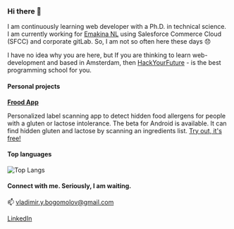 ### Hi there 👋

<!--
**vladimir-bogomolov/vladimir-bogomolov** is a ✨ _special_ ✨ repository because its `README.md` (this file) appears on your GitHub profile.

Here are some ideas to get you started:

- 🔭 I’m currently working on ...
- 🌱 I’m currently learning ...
- 👯 I’m looking to collaborate on ...
- 🤔 I’m looking for help with ...
- 💬 Ask me about ...
- 📫 How to reach me: ...
- 😄 Pronouns: ...
- ⚡ Fun fact: ...
-->
I am continuously learning web developer with a Ph.D. in technical science. I am currently working for [Emakina NL](https://jobs.emakina.nl/) using Salesforce Commerce Cloud (SFCC) and corporate gitLab. So, I am not so often here these days 😞
<!-- I have side project the [Frood App](https://froodapp.com/). Take a look!  -->
I have no idea why you are here, but If you are thinking to learn web-development and based in Amsterdam, then [HackYourFuture](https://www.hackyourfuture.net/) - is the best programming school for you.

#### Personal projects
[**Frood App**](https://froodapp.com/)

Personalized label scanning app to detect hidden food allergens for people with a gluten or lactose intolerance. The beta for Android is available. It can find hidden gluten and lactose by scanning an ingredients list. [Try out, it's free!](https://froodapp.com/en/download/)

<!-- #### GitHub stats
![Vladimir's github stats](https://github-readme-stats.vercel.app/api?username=vladimir-bogomolov) -->

#### Top languages
![Top Langs](https://github-readme-stats.vercel.app/api/top-langs/?username=vladimir-bogomolov)

#### Connect with me. Seriously, I am waiting.
📫 vladimir.y.bogomolov@gmail.com

[LinkedIn](https://www.linkedin.com/in/vladi-bogomolov/)
